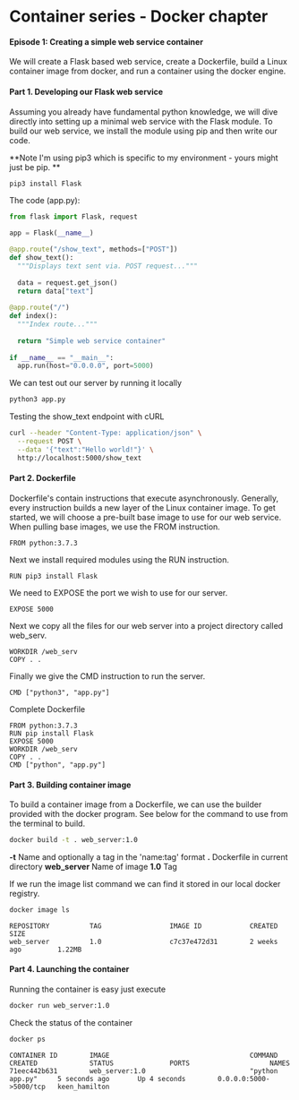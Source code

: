 # Container series - Docker chapter

#### Episode 1: Creating a simple web service container

We will create a Flask based web service, create a Dockerfile, build a Linux container image from docker, and run a container using the docker engine.

#### Part 1. Developing our Flask web service
Assuming you already have fundamental python knowledge, we will dive directly into setting up a minimal web service with the Flask module. To build our web 
service, we install the module using pip and then write our code.

**Note I'm using pip3 which is specific to my environment - yours might just be pip. **

```bash
pip3 install Flask
```

The code (app.py):

```python
from flask import Flask, request

app = Flask(__name__)

@app.route("/show_text", methods=["POST"])
def show_text():
  """Displays text sent via. POST request..."""
  
  data = request.get_json()
  return data["text"]
  
@app.route("/")
def index():
  """Index route..."""
  
  return "Simple web service container"
  
if __name__ == "__main__":
  app.run(host="0.0.0.0", port=5000)

````

We can test out our server by running it locally

```bash
python3 app.py
```

Testing the show_text endpoint with cURL

```bash
curl --header "Content-Type: application/json" \
  --request POST \
  --data '{"text":"Hello world!"}' \
  http://localhost:5000/show_text
```

#### Part 2. Dockerfile
Dockerfile's contain instructions that execute asynchronously. Generally, every instruction builds a new layer of the Linux container image. To get started,
we will choose a pre-built base image to use for our web service. When pulling base images, we use the FROM instruction.

```
FROM python:3.7.3
```

Next we install required modules using the RUN instruction.

```
RUN pip3 install Flask
```

We need to EXPOSE the port we wish to use for our server.

```
EXPOSE 5000
```

Next we copy all the files for our web server into a project directory called web_serv.

```
WORKDIR /web_serv
COPY . .
```

Finally we give the CMD instruction to run the server.

```
CMD ["python3", "app.py"]
```

Complete Dockerfile

```
FROM python:3.7.3
RUN pip install Flask
EXPOSE 5000
WORKDIR /web_serv
COPY . .
CMD ["python", "app.py"]
```

#### Part 3. Building container image
To build a container image from a Dockerfile, we can use the builder provided with the docker program. See below for the command to use from 
the terminal to build.

```bash
docker build -t . web_server:1.0
```

**-t** Name and optionally a tag in the 'name:tag' format
**.** Dockerfile in current directory
**web_server** Name of image
**1.0** Tag

If we run the image list command we can find it stored in our local docker registry.

```bash
docker image ls
```
```
REPOSITORY          TAG                 IMAGE ID            CREATED             SIZE
web_server          1.0                 c7c37e472d31        2 weeks ago         1.22MB
```

#### Part 4. Launching the container
Running the container is easy just execute

```bash
docker run web_server:1.0
```

Check the status of the container

```bash
docker ps
```
```
CONTAINER ID        IMAGE                                   COMMAND             CREATED             STATUS              PORTS                    NAMES
71eec442b631        web_server:1.0                          "python app.py"     5 seconds ago       Up 4 seconds        0.0.0.0:5000->5000/tcp   keen_hamilton
```
